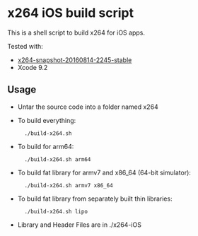 # x264 iOS build script

This is a shell script to build x264 for iOS apps.

Tested with:

* [x264-snapshot-20160814-2245-stable](http://download.videolan.org/pub/videolan/x264/snapshots/)
* Xcode 9.2

## Usage

* Untar the source code into a folder named x264

* To build everything:

        ./build-x264.sh

* To build for arm64:

        ./build-x264.sh arm64

* To build fat library for armv7 and x86_64 (64-bit simulator):

        ./build-x264.sh armv7 x86_64

* To build fat library from separately built thin libraries:

        ./build-x264.sh lipo

* Library and Header Files are in
	./x264-iOS
